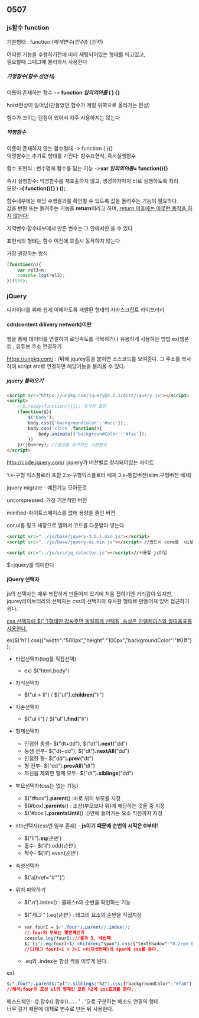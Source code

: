## 0507

### js함수 function

기본형태 : function (*매개변수(인수)*) {*인자*}

어떠한 기능을 수행하기전에 미리 세팅되어있는 형태를 띄고있고,<br>필요할때 그때그때 불러와서 사용한다

##### 기명함수(함수 선언식)

이름이 존재하는 함수 -> **function *임의의이름* ( ) {}**

hoist현상이 일어남(만들었던 함수가 제일 위쪽으로 올라가는 현상)

함수가 꼬이는 단점이 있어서 자주 사용하지는 않는다

##### 익명함수

이름이 존재하지 않는 함수형태 -> function ( ){} <br>익명함수는 추가로 형태를 가진다: 함수표현식, 즉시실행함수

함수 표현식 : 변수명에 함수를 담는 기능 ->**var *임의의이름*= function(){}**

즉시 실행함수: 익명함수를 재호출하지 않고, 생성하자마자 바로 실행하도록 처리 <br>                          모양->**( function(){}  ) ();**

함수내부에는 해당 수행결과를 확인할 수 있도록 값을 돌려주는 기능이 필요하다.<br>값을 반환 또는 돌려주는 기능을 **return**이라고 하며, <u>return 이후에는 아무런 동작을 하지 않는다!</u>

지역변수:함수내부에서 만든 변수는 그 안에서만 쓸 수 있다

표현식의 형태는 함수 이전에 호출시 동작하지 않는다



가장 권장하는 방식

```js
(function(n){
	var rel3=n;
	console.log(rel3);
})(555);
```



### jQuery

디자이너를 위해 쉽게 이해하도록 개발된 형태의 자바스크립트 라이브러리

#### cdn(content dilivery network)이란

웹을 통해 데이터를 연결하여 로딩속도를 극복하거나 유용하게 사용하는 방법 ex)웹폰트 , 유튜브 주소 연결하기

https://unpkg.com/ : /뒤에 jqurey등을 붙이면 소스코드를 보여준다. 그 주소를 복사하여 script src로 연결하면 해당기능을 불러올 수 있다.

##### jquery 불러오기

```html
<script src="https://unpkg.com/jquery@3.5.1/dist/jquery.js"></script>
<script>
    //$.ready(function(){}); 과거의 표현
    (function($){
        $('body');
        body.css({'backgroundColor':'#acc'});
        body.con('click',function(){
            body.animate({'backgroundColor':'#fac'});
        })
    })(jQuerey); //옵션을 추가하는 기본형식
</script>

```

http://code.jquery.com/ :jquery가 버전별로 정리되어있는 사이트

1.x-구형 익스플로러 포함 2.x-구형익스플로러 배제 3.x-통합버전(slim:구형버전 배제)

jquery migrate - 예전기능 모아둔것

uncompressed: 가장 기본적인 버전

minified-화이트스페이스를 없애 용량을 줄인 버전



cor,ui를 링크 새창으로 열어서 코드를 다운받아 넣는다

```html
<script src="../js/base/jquery-3.5.1.min.js"></script>
<script src="../js/base/jquery-ui.min.js"></script> //반드시 core를  ui보다 먼저 연결해야함

<script src="../js/src/jq_selector.js"></script>//사용할 js파일
```

$=jquery를 의미한다

#### jQuery 선택자

js의 선택자는 매우 복잡하게 만들어져 있기에 처음 접하기엔 거리감이 있지만, <br>jqurey라이브러리의 선택자는 css의 선택자와 유사한 형태로 만들어져 있어 접근하기 쉽다. 

<u>css 선택자에 $(' ')형태만 감싸주면 동일하게 선택됨, 속성은 카멜케이스와 쌍따옴표를 사용한다.</u>

ex)$('h1').css({"width":"500px","height":"100px","backgroundColor":"#01f"});	

- 타입선택자(tag를 직접선택)
  
  - ex) $("html,body")
  
- 자식선택자
  
  - $("ul > li") /  $("ul")**.children**("li")
  
- 자손선택자
  
  - $("ul li") / $("ul")**.find**("li")
  
- 형제선택자
  - 인접한 동생- $("dt+dd"), $("dt")**.next**("dd")
  - 동생 전부- $("dt~dd"), $("dt")**.nextAll**("dd")
  - 인접한 형- $("dd")**.prev**("dt")
  - 형 전부- $("dd")**.prevAll**("dt")
  - 자신을 제외한 형제 모두- $("dt")**.siblings**("dd")
  
- 부모선택자(css는 없는 기능)
  - $("#box")**.parent**() :바로 위의 부모를 지정 
  - $(#box)**.parents**() : 조상(부모보다 위)에 해당하는 것들 중 지정
  -  $('#box')**.parentsUntil**() :()안에 들어가는 요소 직전까지 지정
  
- nth선택자(css엔 일부 존재) - **js이기 때문에 순번의 시작은 0부터!**
  - $("li")**.eq**(*순번* )
  - 홀수- $('li').odd(*순번* )
  - 짝수- $('li').even(*순번* )
  
- 속성선택자

  - $('a[href="#""]')

- 위치 파악하기
  - $('.*n*').index()  : 클래스n의 순번을 확인하는 기능
  
  - $("*태그* " ).eq(*순번* ) : 태그의 요소의 순번을 직접지정
  
  - ```css
    var fourI = $('.four').parent().index();
    //.four의 부모는 몇번째인가
    console.log(fourI);//결과 3, 네번째
    $('li').eq(fourI+1).children("span").css({"textShadow":"0.2rem 0.2rem 0.2rem #fff"});
    //li태그 fourI+1 = 3+1 =4(다섯번째)의 span에 css를 준다.
    
    ```
  
  - .eq와 .index는 항상 짝을 이루게 된다.

ex)
```css
$(".four").parents("ul").siblings("h2").css({"backgroundColor":"#fa0"});
//해석:four의 조상 ul의 형제인 모든 h2에 css효과를 준다.
```





메소드체인: .().함수().함수()......   ' . '으로 구분하는 메소드 연결의 형태 <br>너무 길기 때문에 대체로 변수로 만든 뒤 사용한다.


